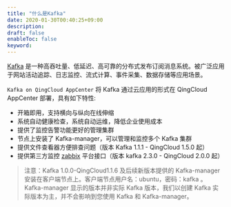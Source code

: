 ```yaml
---
title: "什么是Kafka"
date: 2020-01-30T00:40:25+09:00
description: 
draft: false
enableToc: false
keyword: 
---
```


[Kafka](http://kafka.apache.org/) 是一种高吞吐量、低延迟、高可靠的分布式发布订阅消息系统。被广泛应用于网站活动追踪、日志监控、流式计算、事件采集、数据存储等应用场景。

`Kafka on QingCloud AppCenter` 将 Kafka 通过云应用的形式在 QingCloud AppCenter 部署，具有如下特性:

- 开箱即用，支持横向与纵向在线伸缩
- 系统自动健康检查，系统自动运维，降低企业使用成本
- 提供了监控告警功能更好的管理集群
- 节点上安装了 Kafka-manager，可以管理和监控多个 Kafka 集群
- 提供文件查看器方便排查问题（版本 Kafka 1.1.1 - QingCloud 1.5.0 起）
- 提供第三方监控 [zabbix](https://www.zabbix.com/) 平台接口（版本 kafka 2.3.0 - QingCloud 2.0.0 起）

>注意：Kafka 1.0.0-QingCloud1.1.6 及后续新版本提供的 Kafka-manager 安装在客户端节点上。客户端节点用户名：ubuntu，密码：kafka 。Kafka-manager 显示的版本并非实际 Kafka 版本，我们以创建 Kafka 实际版本为主，并不会影响到您使用 Kafka 和 Kafka-manager。